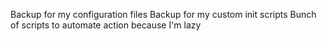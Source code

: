Backup for my configuration files
Backup for my custom init scripts
Bunch of scripts to automate action because I'm lazy